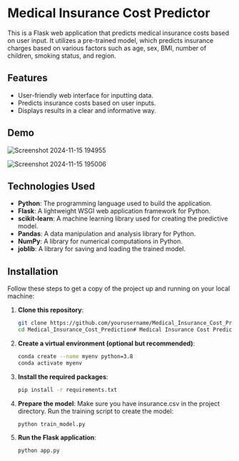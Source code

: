 # Medical Insurance Cost Predictor

This is a Flask web application that predicts medical insurance costs based on user input. It utilizes a pre-trained model, which predicts insurance charges based on various factors such as age, sex, BMI, number of children, smoking status, and region.

## Features

- User-friendly web interface for inputting data.
- Predicts insurance costs based on user inputs.
- Displays results in a clear and informative way.

## Demo
![Screenshot 2024-11-15 194955](https://github.com/user-attachments/assets/404a60c8-5970-4d8e-858b-51112d6900cb)

![Screenshot 2024-11-15 195006](https://github.com/user-attachments/assets/8b91c239-3de6-4063-b199-951f9fd0e0a7)

## Technologies Used

- **Python**: The programming language used to build the application.
- **Flask**: A lightweight WSGI web application framework for Python.
- **scikit-learn**: A machine learning library used for creating the predictive model.
- **Pandas**: A data manipulation and analysis library for Python.
- **NumPy**: A library for numerical computations in Python.
- **joblib**: A library for saving and loading the trained model.

## Installation

Follow these steps to get a copy of the project up and running on your local machine:

1. **Clone this repository**:
   ```bash
   git clone https://github.com/yourusername/Medical_Insurance_Cost_Prediction.git
   cd Medical_Insurance_Cost_Prediction# Medical Insurance Cost Predictor
2. **Create a virtual environment (optional but recommended)**:
   ```bash
   conda create --name myenv python=3.8
   conda activate myenv
3. **Install the required packages**:
   ```bash
   pip install -r requirements.txt
4. **Prepare the model**:
   Make sure you have insurance.csv in the project directory.
   Run the training script to create the model:
   ```bash
   python train_model.py
5. **Run the Flask application**:
   ```bash
   python app.py
